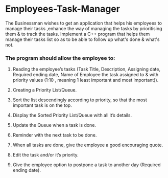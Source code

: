 # Employees-Task-Manager
The Businessman wishes to get an application that helps his employees to manage their tasks 
,enhance the way of managing the tasks by prioritising them & to track the tasks.
Implement a C++ program that helps them manage their tasks list so as to be able to follow 
up what's done & what's not.

### The program should allow the employee to: 

1. Reading the employee’s tasks (Task Title, Description, Assigning date, Required ending 
date, Name of Employee the task assigned to & with priority values (1:10 , meaning 1 least 
important and most important)).

2. Creating a Priority List/Queue.
3. Sort the list descendingly according to priority, so that the most important task is on the 
top.
4. Display the Sorted Priority List/Queue with all it’s details.
5. Update the Queue when a task is done.
6. Reminder with the next task to be done.
7. When all tasks are done, give the employee a good encouraging quote.
8. Edit the task and/or it’s priority.
9. Give the employee option to postpone a task to another day
(Required ending date).
